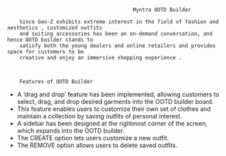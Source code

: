   
                                             Myntra OOTD Builder

        Since Gen-Z exhibits extreme interest in the field of fashion and aesthetics , customized outfits
        and suiting accessories has been an on-demand conversation, and hence OOTD builder stands to 
        satisfy both the young dealers and online retailers and provides space for customers to be 
        creative and enjoy an immersive shopping experience .



        Features of OOTD Builder

- A ‘drag and drop’ feature has been implemented, allowing customers to select, drag, and drop desired garments into the OOTD builder board.
- This feature enables users to customize their own set of clothes and maintain a collection by saving outfits of personal interest.
- A sidebar has been designed at the rightmost corner of the screen, which expands into the OOTD builder.
- The CREATE option lets users customize a new outfit.
- The REMOVE option allows users to delete saved outfits.



